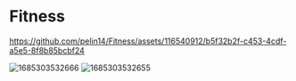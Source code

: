 # Fitness
https://github.com/pelin14/Fitness/assets/116540912/b5f32b2f-c453-4cdf-a5e5-8f8b85bcbf24







![1685303532666](https://github.com/pelin14/Fitness/assets/116540912/3666e15e-79e7-4261-83b1-4bb8fcac84c1)
![1685303532655](https://github.com/pelin14/Fitness/assets/116540912/d4b6676c-fb9b-4c2c-b696-4cf90e241bc2)
